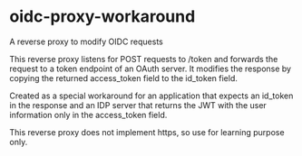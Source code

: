 # oidc-proxy-workaround
A reverse proxy to modify OIDC requests

This reverse proxy listens for POST requests to /token and forwards the request to a token endpoint of an OAuth server. It modifies the response by copying the returned access_token field to the id_token field.

Created as a special workaround for an application that expects an id_token in the response and an IDP server that returns the JWT with the user information only in the access_token field.

This reverse proxy does not implement https, so use for learning purpose only.